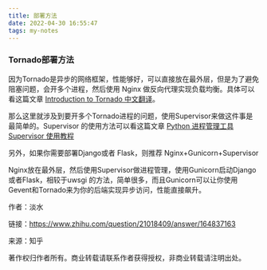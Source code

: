 ```yaml
---
title: 部署方法
date: 2022-04-30 16:55:47
tags: my-notes
---
```

### Tornado部署方法

因为Tornado是异步的网络框架，性能够好，可以直接放在最外层，但是为了避免阻塞问题，会开多个进程，然后使用 Nginx 做反向代理实现负载均衡。具体可以看这篇文章 [Introduction to Tornado 中文翻译](https://link.zhihu.com/?target=https%3A//mirrors.segmentfault.com/itt2zh/ch8.html)。

那么这里就涉及到要开多个Tornado进程的问题，使用Supervisor来做这件事是最简单的。Supervisor 的使用方法可以看这篇文章 [Python 进程管理工具 Supervisor 使用教程](https://link.zhihu.com/?target=http%3A//www.restran.net/2015/10/04/supervisord-tutorial/)

另外，如果你需要部署Django或者 Flask，则推荐 Nginx+Gunicorn+Supervisor

Nginx放在最外层，然后使用Supervisor做进程管理，使用Gunicorn启动Django或者Flask，相较于uwsgi 的方法，简单很多，而且Gunicorn可以让你使用Gevent和Tornado来为你的后端实现异步访问，性能直接飙升。

作者：淡水

链接：https://www.zhihu.com/question/21018409/answer/164837163

来源：知乎

著作权归作者所有。商业转载请联系作者获得授权，非商业转载请注明出处。